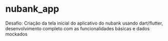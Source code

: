 # nubank_app

Desafio: Criação da tela inicial do aplicativo do nubank usando dart/flutter, desenvolvimento completo com as funcionalidades básicas e dados mockados
